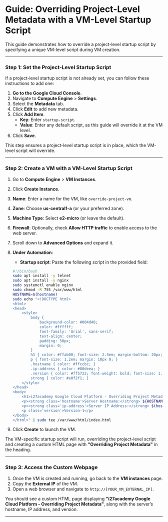 
# Guide: Overriding Project-Level Metadata with a VM-Level Startup Script

This guide demonstrates how to override a project-level startup script by specifying a unique VM-level script during VM creation.

---

### Step 1: Set the Project-Level Startup Script

If a project-level startup script is not already set, you can follow these instructions to add one:

1. **Go to the Google Cloud Console**.
2. Navigate to **Compute Engine** > **Settings**.
3. Select the **Metadata** tab.
4. Click **Edit** to add new metadata.
5. Click **Add Item**.
   - **Key**: Enter `startup-script`.
   - **Value**: Enter any default script, as this guide will override it at the VM level.
6. Click **Save**.

This step ensures a project-level startup script is in place, which the VM-level script will override.

---

### Step 2: Create a VM with a VM-Level Startup Script

1. Go to **Compute Engine** > **VM Instances**.
2. Click **Create Instance**.
3. **Name**: Enter a name for the VM, like `override-project-vm`.
4. **Zone**: Choose **us-central1-a** (or your preferred zone).
5. **Machine Type**: Select **e2-micro** (or leave the default).
6. **Firewall**: Optionally, check **Allow HTTP traffic** to enable access to the web server.
7. Scroll down to **Advanced Options** and expand it.
8. **Under Automation**:
   - **Startup script**: Paste the following script in the provided field:

    ```bash
    #!/bin/bash
    sudo apt install -y telnet
    sudo apt install -y nginx
    sudo systemctl enable nginx
    sudo chmod -R 755 /var/www/html
    HOSTNAME=$(hostname)
    sudo echo "<!DOCTYPE html>
    <html>
    <head>
        <style>
            body {
                background-color: #004d40;
                color: #ffffff;
                font-family: 'Arial', sans-serif;
                text-align: center;
                padding: 50px;
                margin: 0;
            }
            h1 { color: #ffab00; font-size: 2.5em; margin-bottom: 20px; }
            p { font-size: 1.2em; margin: 10px 0; }
            .hostname { color: #ffccbc; }
            .ip-address { color: #80deea; }
            .version { color: #ff5722; font-weight: bold; font-size: 1.5em; margin-top: 30px; }
            strong { color: #e0f2f1; }
        </style>
    </head>
    <body>
        <h1>i27academy Google Cloud Platform - Overriding Project Metadata</h1>
        <p><strong class='hostname'>Server Hostname:</strong> ${HOSTNAME}</p>
        <p><strong class='ip-address'>Server IP Address:</strong> $(hostname -I)</p>
        <p class='version'>Version-1</p>
    </body>
    </html>" | sudo tee /var/www/html/index.html
    ```

9. Click **Create** to launch the VM.

The VM-specific startup script will run, overriding the project-level script and creating a custom HTML page with **"Overriding Project Metadata"** in the heading.

---

### Step 3: Access the Custom Webpage

1. Once the VM is created and running, go back to the **VM instances** page.
2. Copy the **External IP** of the VM.
3. Open a web browser and navigate to `http://[YOUR_VM_EXTERNAL_IP]`.

You should see a custom HTML page displaying **"i27academy Google Cloud Platform - Overriding Project Metadata"**, along with the server’s hostname, IP address, and version.

---


